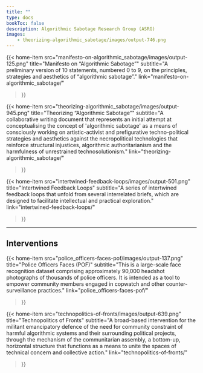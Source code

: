 ```yaml
---
title: ""
type: docs
bookToc: false
description: Algorithmic Sabotage Research Group (ASRG)
images:
    - theorizing-algorithmic_sabotage/images/output-746.png
---
```


{{< home-item 
    src="manifesto-on-algorithmic_sabotage/images/output-125.png" 
    title="Manifesto on “Algorithmic Sabotage”"
    subtitle="A preliminary version of 10 statements, numbered 0 to 9, on the principles, strategies and aesthetics of “algorithmic sabotage”."
    link="manifesto-on-algorithmic_sabotage/"
>}}

{{< home-item 
    src="theorizing-algorithmic_sabotage/images/output-945.png" 
    title="Theorizing “Algorithmic Sabotage”"
    subtitle="A collaborative writing document that represents an initial attempt at conceptualising the concept of 'algorithmic sabotage' as a means of consciously working on artistic-activist and prefigurative techno-political strategies and aesthetics against the necropolitical technologies that reinforce structural injustices, algorithmic authoritarianism and the harmfulness of unrestrained technosolutionism."
    link="theorizing-algorithmic_sabotage/"
>}}

{{< home-item 
    src="intertwined-feedback-loops/images/output-501.png" 
    title="Intertwined Feedback Loops"
    subtitle="A series of intertwined feedback loops that unfold from several interrelated briefs, which are designed to facilitate intellectual and practical exploration."
    link="intertwined-feedback-loops/"
>}}

***

## **Interventions**

{{< home-item 
    src="police_officers-faces-pof/images/output-137.png" 
    title="Police Officers Faces (POF)"
    subtitle="This is a large-scale face recognition dataset comprising approximately 90,000 headshot photographs of thousands of police officers. It is intended as a tool to empower community members engaged in copwatch and other counter-surveillance practices."
    link="police_officers-faces-pof/"
>}}

{{< home-item 
    src="technopolitics-of-fronts/images/output-639.png" 
    title="Technopolitics of Fronts"
    subtitle="A broad-based intervention for the militant emancipatory defence of the need for community constraint of harmful algorithmic systems and their surrounding political projects, through the mechanism of the communitarian assembly, a bottom-up, horizontal structure that functions as a means to unite the spaces of technical concern and collective action."
    link="technopolitics-of-fronts/"
>}}


